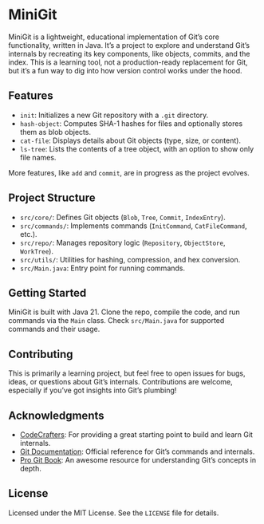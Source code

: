 # MiniGit

MiniGit is a lightweight, educational implementation of Git’s core functionality, written in Java. It’s a project to explore and understand Git’s internals by recreating its key components, like objects, commits, and the index. This is a learning tool, not a production-ready replacement for Git, but it’s a fun way to dig into how version control works under the hood.

## Features

- `init`: Initializes a new Git repository with a `.git` directory.
- `hash-object`: Computes SHA-1 hashes for files and optionally stores them as blob objects.
- `cat-file`: Displays details about Git objects (type, size, or content).
- `ls-tree`: Lists the contents of a tree object, with an option to show only file names.

More features, like `add` and `commit`, are in progress as the project evolves.

## Project Structure

- `src/core/`: Defines Git objects (`Blob`, `Tree`, `Commit`, `IndexEntry`).
- `src/commands/`: Implements commands (`InitCommand`, `CatFileCommand`, etc.).
- `src/repo/`: Manages repository logic (`Repository`, `ObjectStore`, `WorkTree`).
- `src/utils/`: Utilities for hashing, compression, and hex conversion.
- `src/Main.java`: Entry point for running commands.

## Getting Started

MiniGit is built with Java 21. Clone the repo, compile the code, and run commands via the `Main` class. Check `src/Main.java` for supported commands and their usage.

## Contributing

This is primarily a learning project, but feel free to open issues for bugs, ideas, or questions about Git’s internals. Contributions are welcome, especially if you’ve got insights into Git’s plumbing!

## Acknowledgments

- [CodeCrafters](https://app.codecrafters.io/catalog): For providing a great starting point to build and learn Git internals.
- [Git Documentation](https://git-scm.com/docs/): Official reference for Git’s commands and internals.
- [Pro Git Book](https://git-scm.com/book): An awesome resource for understanding Git’s concepts in depth.

## License

Licensed under the MIT License. See the `LICENSE` file for details.